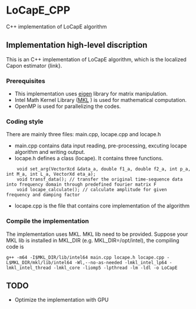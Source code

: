 # LoCapE_CPP
C++ implementation of LoCapE algorithm


## Implementation high-level discription

This is an C++ implementation of LoCapE algorithm, which is the localized Capon estimator {link}.  

### Prerequisites

* This implementation uses [eigen](http://eigen.tuxfamily.org/index.php?title=Main_Page) library for matrix manipulation. 
* Intel Math Kernel Library ([MKL](https://software.intel.com/en-us/mkl) ) is used for mathematical computation. 
* OpenMP is used for parallelizing the codes.

### Coding style

There are mainly three files: main.cpp, locape.cpp and locape.h
* main.cpp contains data input reading, pre-processing, excuting locape algorithm and writing output.
* locape.h defines a class (locape). It contains three functions. 
```
    void set_arg(VectorXcd &data_a, double f1_a, double f2_a, int p_a, int M_a, int L_a, VectorXd eta_a);
    void transf_data(); // transfer the original time-sequence data into frequency domain through predefined fourier matrix F
    void locape_calculate(); // calculate amplitude for given frequency and damping factor
```
* locape.cpp is the file that contains core implementation of the algorithm


### Compile the implementation
The implementation uses MKL. MKL lib need to be provided. Suppose your MKL lib is installed in MKL_DIR (e.g. MKL_DIR=/opt/intel), the compiling code is
```
g++ -m64 -I$MKL_DIR/lib/intel64 main.cpp locape.h locape.cpp -L$MKL_DIR/mkl/lib/intel64 -Wl,--no-as-needed -lmkl_intel_lp64 -lmkl_intel_thread -lmkl_core -liomp5 -lpthread -lm -ldl -o LoCapE
```
## TODO
* Optimize the implementation with GPU


